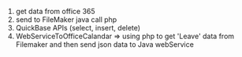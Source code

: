 1. get data from office 365 <br>
2. send to FileMaker java call php <br>
3. QuickBase APIs (select, insert, delete) <br>
4. WebServiceToOfficeCalandar => using php to get 'Leave' data from Filemaker and then send json data to Java webService

